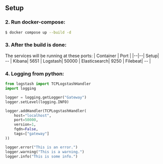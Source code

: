   
## Setup



### 2. Run docker-compose:
```sh
$ docker compose up --build -d
```


### 3. After the build is done:
The services will be running at these ports:
| Container | Port |
|--|--|
Setup| -- |
Kibana| 5651 |
Logstash| 50000 |
Elasticsearch| 9250 |
Filebeat| -- |

### 4. Logging from python:
```python
from logstash import TCPLogstashHandler
import logging

logger = logging.getLogger("Gateway")
logger.setLevel(logging.INFO)

logger.addHandler(TCPLogstashHandler(
    host="localhost", 
    port=50000,
    version=1,
    fqdn=False,
    tags=["gateway"]
))

logger.error("This is an error.")
logger.warning("This is a warning.")
logger.info("This is some info.")

```
